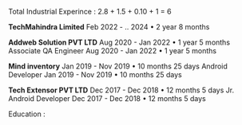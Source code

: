 Total Industrial Experince : 2.8 + 1.5 + 0.10 + 1 =  6 


**TechMahindra Limited**
Feb 2022 - .. 2024 • 2 year 8 months


**Addweb Solution PVT LTD**
Aug 2020 - Jan 2022 • 1 year 5 months
Associate QA Engineer
Aug 2020 - Jan 2022 • 1 year 5 months

**Mind inventory**
Jan 2019 - Nov 2019 • 10 months 25 days
Android Developer
Jan 2019 - Nov 2019 • 10 months 25 days

**Tech Extensor PVT LTD**
Dec 2017 - Dec 2018 • 12 months 5 days
Jr. Android Developer
Dec 2017 - Dec 2018 • 12 months 5 days

Education : 
